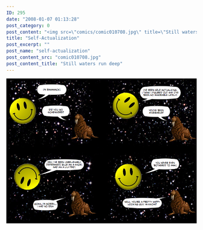 ```yaml
---
ID: 295
date: "2008-01-07 01:13:28"
post_category: 0
post_content: "<img src=\"comics/comic010708.jpg\" title=\"Still waters run deep\" />"
title: "Self-Actualization"
post_excerpt: ""
post_name: "self-actualization"
post_content_src: "comic010708.jpg"
post_content_title: "Still waters run deep"
---
```



[![Still waters run deep](/comics-hi-res/comic010708.jpg)](/comics-hi-res/comic010708.jpg "Still waters run deep")
